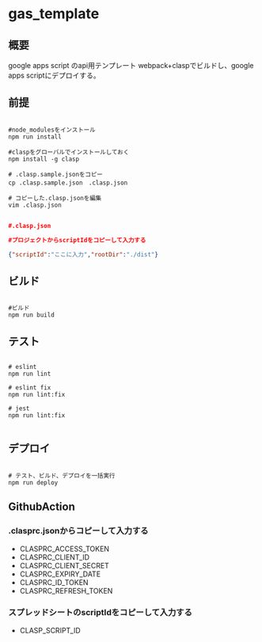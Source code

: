 # gas_template

## 概要

google apps script のapi用テンプレート
webpack+claspでビルドし、google apps scriptにデプロイする。

## 前提

``` shell

#node_modulesをインストール
npm run install

#claspをグローバルでインストールしておく
npm install -g clasp

# .clasp.sample.jsonをコピー
cp .clasp.sample.json　.clasp.json

# コピーした.clasp.jsonを編集
vim .clasp.json

```

``` json

#.clasp.json

#プロジェクトからscriptIdをコピーして入力する

{"scriptId":"ここに入力","rootDir":"./dist"}

```

## ビルド

``` shell

#ビルド
npm run build

```

## テスト

``` shell

# eslint
npm run lint

# eslint fix
npm run lint:fix

# jest
npm run lint:fix


```

## デプロイ

``` shell

# テスト、ビルド、デプロイを一括実行
npm run deploy

```

## GithubAction

### .clasprc.jsonからコピーして入力する

- CLASPRC_ACCESS_TOKEN
- CLASPRC_CLIENT_ID
- CLASPRC_CLIENT_SECRET
- CLASPRC_EXPIRY_DATE
- CLASPRC_ID_TOKEN
- CLASPRC_REFRESH_TOKEN

### スプレッドシートのscriptIdをコピーして入力する

- CLASP_SCRIPT_ID
